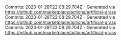 Commits: 2023-01-28T22:08:29.704Z - Generated via https://github.com/marketplace/actions/artificial-grass
<br>
Commits: 2023-01-28T22:08:29.704Z - Generated via https://github.com/marketplace/actions/artificial-grass
<br>
Commits: 2023-01-28T22:08:29.704Z - Generated via https://github.com/marketplace/actions/artificial-grass
<br>
